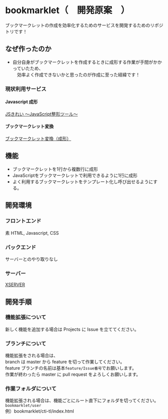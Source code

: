 # bookmarklet（　開発原案　）
ブックマークレットの作成を効率化するためのサービスを開発するためのリポジトリです！

## なぜ作ったのか

- 自分自身がブックマークレットを作成するときに成形する作業が手間がかかっていたため、  
　効率よく作成できないかと思ったのが作成に至った経緯です！
 
### 現状利用サービス  

#### Javascript 成形
[JSきれい ～JavaScript整形ツール～](https://tools.m-bsys.com/development_tooles/jsbeautifier.php)

#### ブックマークレット変換
[ブックマークレット変換（成形）](http://websitetools.biz-box.jp/js_bookmarklet.php)

## 機能

- ブックマークレットを1行から複数行に成形
- JavaScriptをブックマークレットで利用できるように1行に成形
- よく利用するブックマークレットをテンプレート化し呼び出せるようにする。

## 開発環境

### フロントエンド

素 HTML, Javascript, CSS

### バックエンド

サーバーとのやり取りなし

### サーバー

[XSERVER](https://www.xserver.ne.jp/)

## 開発手順

### 機能拡張について

新しく機能を追加する場合は Projects に Issue を立ててください。

### ブランチについて

機能拡張をされる場合は、  
branch は master から feature を切って作業してください。  
feature ブランチの名前は基本`feature/Issue番号`でお願いします。  
作業が終わったら master に pull request をよろしくお願いします。

### 作業フォルダについて

機能拡張される場合は、機能ごとにルート直下にフォルダを切ってください。  
`bookmarklet/user`  
例）bookmarklet/cti-tl/index.html

